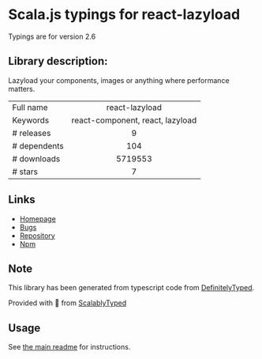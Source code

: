 
# Scala.js typings for react-lazyload

Typings are for version 2.6

## Library description:
Lazyload your components, images or anything where performance matters.

|                    |                 |
| ------------------ | :-------------: |
| Full name          | react-lazyload |
| Keywords           | react-component, react, lazyload |
| # releases         | 9 |
| # dependents       | 104 |
| # downloads        | 5719553 |
| # stars            | 7 |

## Links
- [Homepage](https://github.com/jasonslyvia/react-lazyload)
- [Bugs](https://github.com/jasonslyvia/react-lazyload/issues)
- [Repository](https://github.com/jasonslyvia/react-lazyload)
- [Npm](https://www.npmjs.com/package/react-lazyload)
    


## Note
This library has been generated from typescript code from [DefinitelyTyped](https://definitelytyped.org).

Provided with :purple_heart: from [ScalablyTyped](https://github.com/oyvindberg/ScalablyTyped)

## Usage
See [the main readme](../../readme.md) for instructions.


